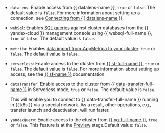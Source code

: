 * `dataLens`: Enable access from {{ datalens-name }}, `true` or `false`. The default value is `false`. For more information about setting up a connection, see [Connecting from {{ datalens-name }}](../../../../managed-clickhouse/operations/datalens-connect.md).

* `webSql`: Enables [SQL queries](../../../../managed-clickhouse/operations/web-sql-query.md) against cluster databases from the {{ yandex-cloud }} management console using {{ websql-full-name }}, `true` or `false`. The default value is `false`.


* `metrika`: Enables [data import from AppMetrica to your cluster](https://appmetrica.yandex.com/docs/common/cloud/about.html): `true` or `false`. The default value is `false`.

* `serverless`: Enable access to the cluster from [{{ sf-full-name }}](../../../../functions/concepts/index.md), `true` or `false`. The default value is `false`. For more information about setting up access, see the [{{ sf-name }}](../../../../functions/operations/database-connection.md) documentation.

* `dataTransfer`: Enable access to the cluster from [{{ data-transfer-full-name }}](../../../../data-transfer/concepts/index.md) in Serverless mode, `true` or `false`. The default value is `false`.

    This will enable you to connect to {{ data-transfer-full-name }} running in {{ k8s }} via a special network. As a result, other operations, e.g., transfer launch and deactivation, will run faster.


* `yandexQuery`: Enable access to the cluster from [{{ yq-full-name }}](../../../../query/concepts/index.md), `true` or `false`. This feature is at the [Preview](../../../../overview/concepts/launch-stages.md) stage.Default value: `false`.
